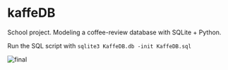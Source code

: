 # kaffeDB
School project. Modeling a coffee-review database with SQLite + Python.

Run the SQL script with `sqlite3 KaffeDB.db -init KaffeDB.sql`

![final](https://user-images.githubusercontent.com/36818485/158592728-00099cd1-bf4f-4598-bf41-30bc17316cfc.png)

